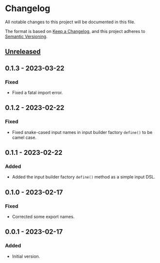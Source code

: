 # Changelog
All notable changes to this project will be documented in this file.

The format is based on [Keep a Changelog](https://keepachangelog.com/en/1.0.0/),
and this project adheres to [Semantic Versioning](https://semver.org/spec/v2.0.0.html).

## [Unreleased]

## 0.1.3 - 2023-03-22

### Fixed
- Fixed a fatal import error.

## 0.1.2 - 2023-02-22

### Fixed
- Fixed snake-cased input names in input builder factory `define()` to be camel case.

## 0.1.1 - 2023-02-22

### Added
- Added the input builder factory `define()` method as a simple input DSL.

## 0.1.0 - 2023-02-17

### Fixed
- Corrected some export names.

## 0.0.1 - 2023-02-17
### Added
- Initial version.

[Unreleased]: https://github.com/ActiveEngagement/theguru/compare/v0.1.3...HEAD
